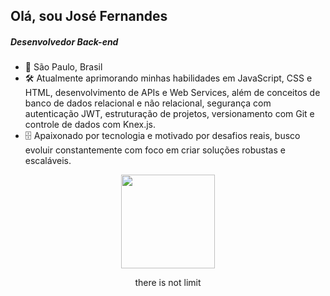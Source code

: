 <h2>Olá, sou José Fernandes</h2>

<h5>Desenvolvedor Back-end</h5>

- 📍 São Paulo, Brasil  
- 🛠️ Atualmente aprimorando minhas habilidades em JavaScript, CSS e HTML, desenvolvimento de APIs e Web Services, além de conceitos de banco de dados relacional e não relacional, segurança com autenticação JWT, estruturação de projetos, versionamento com Git e controle de dados com Knex.js.  
- 🗄️ Apaixonado por tecnologia e motivado por desafios reais, busco evoluir constantemente com foco em criar soluções robustas e escaláveis.

<div align="center">
  <a href="https://github.com/codekils">
    <img height="150em" src="https://github-readme-stats.vercel.app/api/top-langs/?username=codekils&layout=compact&langs_count=7&theme=dark"/>
  </a>
</div>

<p align="center">
  there is not limit
</p>
